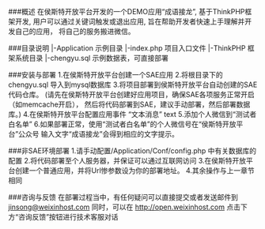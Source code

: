 ###概述
    在侯斯特开放平台开发的一个DEMO应用“成语接龙”,
    基于ThinkPHP框架开发,
    用户可以通过关键词触发或退出应用,
    旨在帮助开发者快速上手理解并开发自己的应用，
    将自己的服务搬进微信。

###目录说明
    |-Application   示例目录
    |-index.php 项目入口文件
    |-ThinkPHP  框架系统目录
    |-chengyu.sql 示例数据表，可直接部署

###安装与部署
    1.在侯斯特开放平台创建一个SAE应用
    2.将根目录下的chengyu.sql 导入到mysql数据库
    3.将项目部署到侯斯特开放平台自动创建的SAE代码仓库。
      (请先在侯斯特开放平台创建好应用项目，确保SAE各项服务正常开启（如memcache开启），
      然后将代码部署到SAE，建议手动部署，然后部署数据库。)
    4.在侯斯特开放平台配置应用事件
      “文本消息” text
    5.添加个人微信到“测试者白名单”
    6.如果部署正常，使用“测试者白名单”的个人微信号在“侯斯特开放平台”公众号
      输入文字“成语接龙”会得到相应的文字提示。

###非SAE环境部署
    1.请手动配置/Application/Conf/config.php 中有关数据库的配置
    2.将代码部署至个人服务器，并保证可以通过互联网访问
    3.在侯斯特开放平台创建一个普通应用，并将Url惨参数设为你的部署地址。
    4.其余操作与上一章节相同


###咨询与反馈
    在部署过程当中，有任何疑问可以直接提交或者发送邮件到 jinsong@weixinhost.com
    同时，可以在 http://open.weixinhost.com 点击下方“咨询反馈”按钮进行技术客服对话






